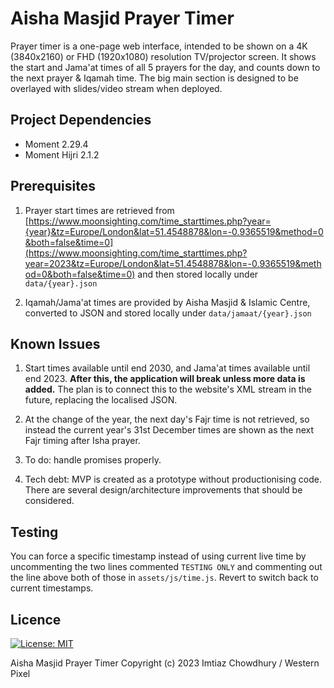 # Aisha Masjid Prayer Timer

Prayer timer is a one-page web interface, intended to be shown on a 4K (3840x2160) or FHD (1920x1080) resolution TV/projector screen. It shows the start and Jama'at times of all 5 prayers for the day, and counts down to the next prayer & Iqamah time. The big main section is designed to be overlayed with slides/video stream when deployed.

## Project Dependencies

- Moment 2.29.4
- Moment Hijri 2.1.2

## Prerequisites

1. Prayer start times are retrieved from [https://www.moonsighting.com/time_starttimes.php?year={year}&tz=Europe/London&lat=51.4548878&lon=-0.9365519&method=0&both=false&time=0](https://www.moonsighting.com/time_starttimes.php?year=2023&tz=Europe/London&lat=51.4548878&lon=-0.9365519&method=0&both=false&time=0) and then stored locally under `data/{year}.json`

2. Iqamah/Jama'at times are provided by Aisha Masjid & Islamic Centre, converted to JSON and stored locally under `data/jamaat/{year}.json`

## Known Issues

1. Start times available until end 2030, and Jama'at times available until end 2023. **After this, the application will break unless more data is added.** The plan is to connect this to the website's XML stream in the future, replacing the localised JSON.

2. At the change of the year, the next day's Fajr time is not retrieved, so instead the current year's 31st December times are shown as the next Fajr timing after Isha prayer.

3. To do: handle promises properly.

4. Tech debt: MVP is created as a prototype without productionising code. There are several design/architecture improvements that should be considered.

## Testing

You can force a specific timestamp instead of using current live time by uncommenting the two lines commented `TESTING ONLY` and commenting out the line above both of those in `assets/js/time.js`. Revert to switch back to current timestamps.

## Licence

[![License: MIT](https://img.shields.io/badge/License-MIT-yellow.svg)](https://opensource.org/licenses/MIT)

Aisha Masjid Prayer Timer
Copyright (c) 2023 Imtiaz Chowdhury / Western Pixel